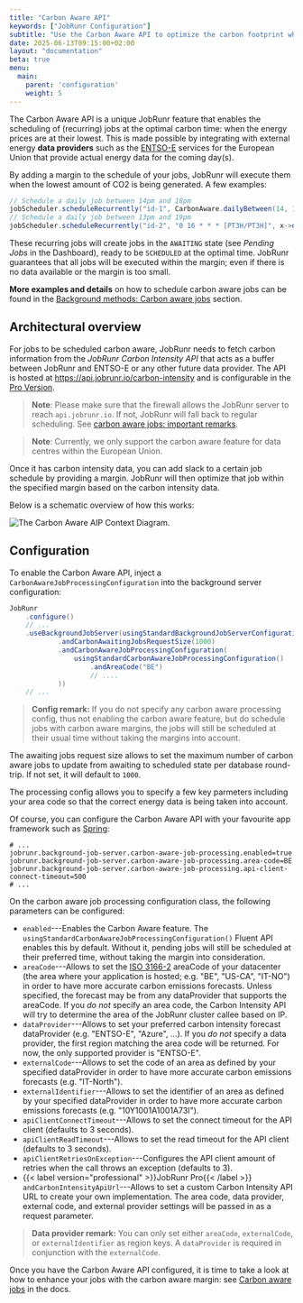 ```yaml
---
title: "Carbon Aware API"
keywords: ["JobRunr Configuration"]
subtitle: "Use the Carbon Aware API to optimize the carbon footprint when scheduling (recurring) jobs."
date: 2025-06-13T09:15:00+02:00
layout: "documentation"
beta: true
menu: 
  main: 
    parent: 'configuration'
    weight: 5
---
```


The Carbon Aware API is a unique JobRunr feature that enables the scheduling of (recurring) jobs at the optimal carbon time: when the energy prices are at their lowest. This is made possible by integrating with external energy **data providers** such as the [ENTSO-E](https://www.entsoe.eu/) services for the European Union that provide actual energy data for the coming day(s). 

By adding a margin to the schedule of your jobs, JobRunr will execute them when the lowest amount of CO2 is being generated. A few examples:

```java
// Schedule a daily job between 14pm and 18pm
jobScheduler.scheduleRecurrently("id-1", CarbonAware.dailyBetween(14, 18), x -> x.doWork())
// Schedule a daily job between 13pm and 19pm
jobScheduler.scheduleRecurrently("id-2", "0 16 * * * [PT3H/PT3H]", x->doWork())
```

These recurring jobs will create jobs in the `AWAITING` state (see _Pending Jobs_ in the Dashboard), ready to be `SCHEDULED` at the optimal time. JobRunr guarantees that all jobs will be executed within the margin; even if there is no data available or the margin is too small.

**More examples and details** on how to schedule carbon aware jobs can be found in the [Background methods: Carbon aware jobs](/en/documentation/background-methods/carbon-aware-jobs) section.

## Architectural overview

For jobs to be scheduled carbon aware, JobRunr needs to fetch carbon information from the _JobRunr Carbon Intensity API_ that acts as a buffer between JobRunr and ENTSO-E or any other future data provider. The API is hosted at https://api.jobrunr.io/carbon-intensity and is configurable in the [Pro Version](/en/documentation/pro/). 

> **Note**: Please make sure that the firewall allows the JobRunr server to reach `api.jobrunr.io`. If not, JobRunr will fall back to regular scheduling. See [carbon aware jobs: important remarks](/en/documentation/background-methods/carbon-aware-jobs/#-important-remarks).

> **Note**: Currently, we only support the carbon aware feature for data centres within the European Union.

Once it has carbon intensity data, you can add slack to a certain job schedule by providing a margin. JobRunr will then optimize that job within the specified margin based on the carbon intensity data. 

Below is a schematic overview of how this works:

![](/documentation/carbon-aware-context.png "The Carbon Aware AIP Context Diagram.")

## Configuration

To enable the Carbon Aware API, inject a `CarbonAwareJobProcessingConfiguration` into the background server configuration:

```java
JobRunr
    .configure()
    // ...
    .useBackgroundJobServer(usingStandardBackgroundJobServerConfiguration()
            .andCarbonAwaitingJobsRequestSize(1000)
            .andCarbonAwareJobProcessingConfiguration(
                usingStandardCarbonAwareJobProcessingConfiguration()
                    .andAreaCode("BE")
                    // ....
            ))
    // ...
```

> __Config remark:__ If you do not specify any carbon aware processing config, thus not enabling the carbon aware feature, but do schedule jobs with carbon aware margins, the jobs will still be scheduled at their usual time without taking the margins into account.

The awaiting jobs request size allows to set the maximum number of carbon aware jobs to update from awaiting to scheduled state per database round-trip. If not set, it will default to `1000`.

The processing config allows you to specify a few key parmeters including your area code so that the correct energy data is being taken into account. 

Of course, you can configure the Carbon Aware API with your favourite app framework such as [Spring](/en/documentation/configuration/spring/):

```
# ...
jobrunr.background-job-server.carbon-aware-job-processing.enabled=true
jobrunr.background-job-server.carbon-aware-job-processing.area-code=BE
jobrunr.background-job-server.carbon-aware-job-processing.api-client-connect-timeout=500
# ...
```

On the carbon aware job processing configuration class, the following parameters can be configured:

- `enabled`---Enables the Carbon Aware feature. The `usingStandardCarbonAwareJobProcessingConfiguration()` Fluent API enables this by default. Without it, pending jobs will still be scheduled at their preferred time, without taking the margin into consideration.
- `areaCode`---Allows to set the [ISO 3166-2](https://en.wikipedia.org/wiki/ISO_3166-2) areaCode of your datacenter (the area where your application is hosted; e.g. "BE", "US-CA", "IT-NO") in order to have more accurate carbon emissions forecasts. Unless specified, the forecast may be from any dataProvider that supports the areaCode. If you _do not_ specify an area code, the Carbon Intensity API will try to determine the area of the JobRunr cluster callee based on IP. 
- `dataProvider`---Allows to set your preferred carbon intensity forecast dataProvider (e.g. "ENTSO-E", "Azure", ...). If you _do not_ specify a data provider, the first region matching the area code will be returned. For now, the only supported provider is "ENTSO-E".
- `externalCode`---Allows to set the code of an area as defined by your specified dataProvider in order to have more accurate carbon emissions forecasts (e.g. "IT-North").
- `externalIdentifier`---Allows to set the identifier of an area as defined by your specified dataProvider in order to have more accurate carbon emissions forecasts (e.g. "10Y1001A1001A73I"). 
- `apiClientConnectTimeout`---Allows to set the connect timeout for the API client (defaults to 3 seconds).
- `apiClientReadTimeout`---Allows to set the read timeout for the API client (defaults to 3 seconds).
- `apiClientRetriesOnException`---Configures the API client amount of retries when the call throws an exception (defaults to 3).
- {{< label version="professional" >}}JobRunr Pro{{< /label >}} `andCarbonIntensityApiUrl`---Allows to set a custom Carbon Intensity API URL to create your own implementation. The area code, data provider, external code, and external provider settings will be passed in as a request parameter.

> __Data provider remark:__ You can only set either `areaCode`, `externalCode`, or `externalIdentifier` as region keys. A `dataProvider` is required in conjunction with the `externalCode`. 

Once you have the Carbon Aware API configured, it is time to take a look at how to enhance your jobs with the carbon aware margin: see [Carbon aware jobs](/en/documentation/background-methods/carbon-aware-jobs/) in the docs.
